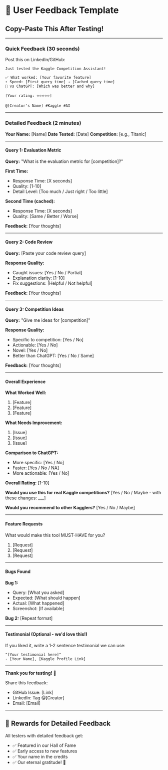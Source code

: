 # 📝 User Feedback Template

## Copy-Paste This After Testing!

---

### **Quick Feedback (30 seconds)**

Post this on LinkedIn/GitHub:

```
Just tested the Kaggle Competition Assistant! 

✅ What worked: [Your favorite feature]
⚡ Speed: [First query time] → [Cached query time]
🎯 vs ChatGPT: [Which was better and why]

[Your rating: ⭐⭐⭐⭐⭐]

@[Creator's Name] #Kaggle #AI
```

---

### **Detailed Feedback (2 minutes)**

**Your Name:** [Name]
**Date Tested:** [Date]
**Competition:** [e.g., Titanic]

---

#### **Query 1: Evaluation Metric**
**Query:** "What is the evaluation metric for [competition]?"

**First Time:**
- Response Time: [X seconds]
- Quality: [1-10]
- Detail Level: [Too much / Just right / Too little]

**Second Time (cached):**
- Response Time: [X seconds]
- Quality: [Same / Better / Worse]

**Feedback:**
[Your thoughts]

---

#### **Query 2: Code Review**
**Query:** [Paste your code review query]

**Response Quality:**
- Caught issues: [Yes / No / Partial]
- Explanation clarity: [1-10]
- Fix suggestions: [Helpful / Not helpful]

**Feedback:**
[Your thoughts]

---

#### **Query 3: Competition Ideas**
**Query:** "Give me ideas for [competition]"

**Response Quality:**
- Specific to competition: [Yes / No]
- Actionable: [Yes / No]
- Novel: [Yes / No]
- Better than ChatGPT: [Yes / No / Same]

**Feedback:**
[Your thoughts]

---

#### **Overall Experience**

**What Worked Well:**
1. [Feature]
2. [Feature]
3. [Feature]

**What Needs Improvement:**
1. [Issue]
2. [Issue]
3. [Issue]

**Comparison to ChatGPT:**
- More specific: [Yes / No]
- Faster: [Yes / No / NA]
- More actionable: [Yes / No]

**Overall Rating:** [1-10]

**Would you use this for real Kaggle competitions?**
[Yes / No / Maybe - with these changes: ___]

**Would you recommend to other Kagglers?**
[Yes / No / Maybe]

---

#### **Feature Requests**

What would make this tool MUST-HAVE for you?
1. [Request]
2. [Request]
3. [Request]

---

#### **Bugs Found**

**Bug 1:**
- Query: [What you asked]
- Expected: [What should happen]
- Actual: [What happened]
- Screenshot: [If available]

**Bug 2:**
[Repeat format]

---

#### **Testimonial** (Optional - we'd love this!)

If you liked it, write a 1-2 sentence testimonial we can use:

```
"[Your testimonial here]"
- [Your Name], [Kaggle Profile Link]
```

---

**Thank you for testing! 🙏**

Share this feedback:
- GitHub Issue: [Link]
- LinkedIn: Tag @[Creator]
- Email: [Email]

---

## 🎁 **Rewards for Detailed Feedback**

All testers with detailed feedback get:
- ✅ Featured in our Hall of Fame
- ✅ Early access to new features
- ✅ Your name in the credits
- ✅ Our eternal gratitude! 🙏





